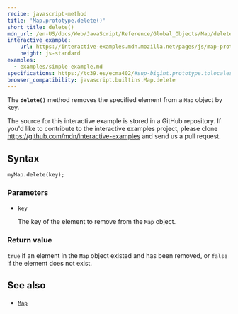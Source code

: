```yaml
---
recipe: javascript-method
title: 'Map.prototype.delete()'
short_title: delete()
mdn_url: /en-US/docs/Web/JavaScript/Reference/Global_Objects/Map/delete
interactive_example:
    url: https://interactive-examples.mdn.mozilla.net/pages/js/map-prototype-delete.html
    height: js-standard
examples:
  - examples/simple-example.md
specifications: https://tc39.es/ecma402/#sup-bigint.prototype.tolocalestring
browser_compatibility: javascript.builtins.Map.delete
---
```

The **`delete()`** method removes the specified element from a `Map` object by key.

The source for this interactive example is stored in a GitHub repository. If you'd like to contribute to the interactive examples project, please clone <https://github.com/mdn/interactive-examples> and send us a pull request.

## Syntax

```
myMap.delete(key);
```

### Parameters

-   `key`

    The key of the element to remove from the `Map` object.

### Return value

`true` if an element in the `Map` object existed and has been removed, or `false` if the element does not exist.

## See also

-   [`Map`](/en-US/docs/Web/JavaScript/Reference/Global_Objects/Map)
